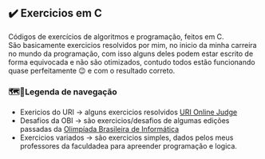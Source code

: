 ## :heavy_check_mark: Exercicios em C
Códigos de exercícios de algoritmos e programação, feitos em C. </br>
São basicamente exercicios resolvidos por mim, no inicio da minha carreira no mundo da programação, com isso alguns deles podem estar escrito de forma equivocada e não são otimizados, contudo todos estão funcionando quase perfeitamente :wink: e com o resultado correto.

### :world_map::file_folder:Legenda de navegação 
- Exericios do URI -> alguns exercicios resolvidos [URI Online Judge](https://www.urionlinejudge.com.br/judge/en/login)
- Desafios da OBI -> são exercicios/desafios de algumas edições passadas da [Olimpíada Brasileira de Informática](https://olimpiada.ic.unicamp.br/)
- Exercicios variados -> são exercicios simples, dados pelos meus professores da faculdadea para apreender programação e logica.
